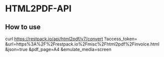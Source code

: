 # HTML2PDF-API

## How to use

curl https://restpack.io/api/html2pdf/v7/convert
?access_token=<YOUR TOKEN HERE>
&url=https%3A%2F%2Frestpack.io%2Fmisc%2Fhtml2pdf%2Finvoice.html
&json=true
&pdf_page=A4
&emulate_media=screen
